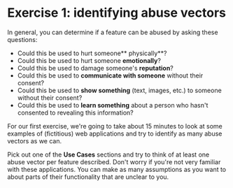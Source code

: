 # Exercise 1: identifying abuse vectors

In general,  you can determine if a feature can be abused by asking these questions:

* Could this be used to hurt someone** physically**?
* Could this be used to hurt someone **emotionally**?
* Could this be used to damage someone's **reputation**?
* Could this be used to **communicate with someone** without their consent?
* Could this be used to **show something** \(text, images, etc.\) to someone without their consent?
* Could this be used to **learn something** about a person who hasn't consented to revealing this information?

For our first exercise, we're going to take about 15 minutes to look at some examples of \(fictitious\) web applications and try to identify as many abuse vectors as we can.

Pick out one of the **Use Cases** sections and try to think of at least one abuse vector per feature described. Don't worry if you're not very familiar with these applications. You can make as many assumptions as you want to about parts of their functionality that are unclear to you.

